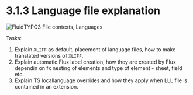 3.1.3 Language file explanation
===============================

![FluidTYPO3 File contexts, Languages](../Images/FileContext/Languages.svgz)

Tasks:

1. Explain `XLIFF` as default, placement of language files, how to make translated versions of `XLIFF`.
2. Explain automatic Flux label creation, how they are created by Flux dependin on fx nesting of elements and type of element - sheet, field etc.
3. Explain TS locallanguage overrides and how they apply when LLL file is contained in an extension.
